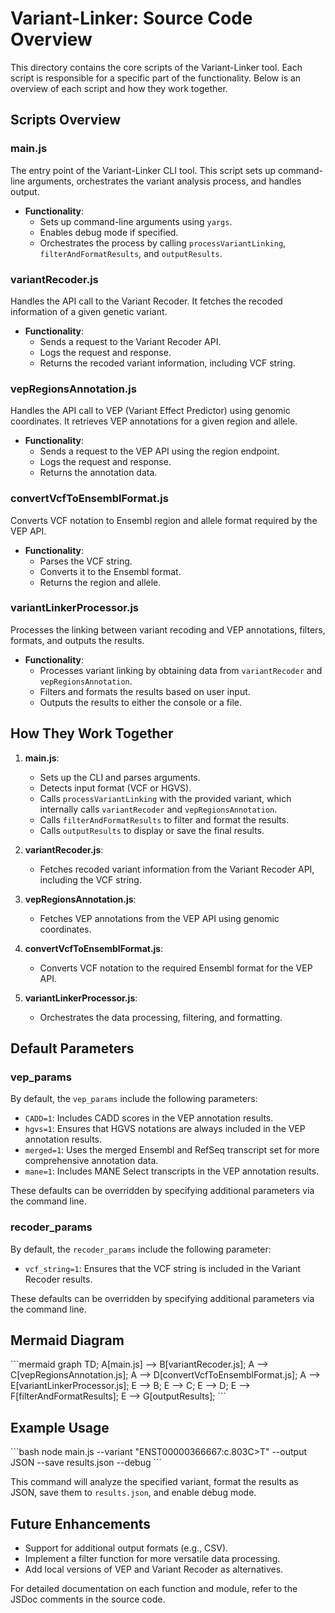 # Variant-Linker: Source Code Overview

This directory contains the core scripts of the Variant-Linker tool. Each script is responsible for a specific part of the functionality. Below is an overview of each script and how they work together.

## Scripts Overview

### main.js

The entry point of the Variant-Linker CLI tool. This script sets up command-line arguments, orchestrates the variant analysis process, and handles output.

- **Functionality**:
  - Sets up command-line arguments using `yargs`.
  - Enables debug mode if specified.
  - Orchestrates the process by calling `processVariantLinking`, `filterAndFormatResults`, and `outputResults`.

### variantRecoder.js

Handles the API call to the Variant Recoder. It fetches the recoded information of a given genetic variant.

- **Functionality**:
  - Sends a request to the Variant Recoder API.
  - Logs the request and response.
  - Returns the recoded variant information, including VCF string.

### vepRegionsAnnotation.js

Handles the API call to VEP (Variant Effect Predictor) using genomic coordinates. It retrieves VEP annotations for a given region and allele.

- **Functionality**:
  - Sends a request to the VEP API using the region endpoint.
  - Logs the request and response.
  - Returns the annotation data.

### convertVcfToEnsemblFormat.js

Converts VCF notation to Ensembl region and allele format required by the VEP API.

- **Functionality**:
  - Parses the VCF string.
  - Converts it to the Ensembl format.
  - Returns the region and allele.

### variantLinkerProcessor.js

Processes the linking between variant recoding and VEP annotations, filters, formats, and outputs the results.

- **Functionality**:
  - Processes variant linking by obtaining data from `variantRecoder` and `vepRegionsAnnotation`.
  - Filters and formats the results based on user input.
  - Outputs the results to either the console or a file.

## How They Work Together

1. **main.js**:
   - Sets up the CLI and parses arguments.
   - Detects input format (VCF or HGVS).
   - Calls `processVariantLinking` with the provided variant, which internally calls `variantRecoder` and `vepRegionsAnnotation`.
   - Calls `filterAndFormatResults` to filter and format the results.
   - Calls `outputResults` to display or save the final results.

2. **variantRecoder.js**:
   - Fetches recoded variant information from the Variant Recoder API, including the VCF string.

3. **vepRegionsAnnotation.js**:
   - Fetches VEP annotations from the VEP API using genomic coordinates.

4. **convertVcfToEnsemblFormat.js**:
   - Converts VCF notation to the required Ensembl format for the VEP API.

5. **variantLinkerProcessor.js**:
   - Orchestrates the data processing, filtering, and formatting.

## Default Parameters

### vep_params

By default, the `vep_params` include the following parameters:

- `CADD=1`: Includes CADD scores in the VEP annotation results.
- `hgvs=1`: Ensures that HGVS notations are always included in the VEP annotation results.
- `merged=1`: Uses the merged Ensembl and RefSeq transcript set for more comprehensive annotation data.
- `mane=1`: Includes MANE Select transcripts in the VEP annotation results.

These defaults can be overridden by specifying additional parameters via the command line.

### recoder_params

By default, the `recoder_params` include the following parameter:

- `vcf_string=1`: Ensures that the VCF string is included in the Variant Recoder results.

These defaults can be overridden by specifying additional parameters via the command line.

## Mermaid Diagram

\```mermaid
graph TD;
    A[main.js] --> B[variantRecoder.js];
    A --> C[vepRegionsAnnotation.js];
    A --> D[convertVcfToEnsemblFormat.js];
    A --> E[variantLinkerProcessor.js];
    E --> B;
    E --> C;
    E --> D;
    E --> F[filterAndFormatResults];
    E --> G[outputResults];
\```

## Example Usage

\```bash
node main.js --variant "ENST00000366667:c.803C>T" --output JSON --save results.json --debug
\```

This command will analyze the specified variant, format the results as JSON, save them to `results.json`, and enable debug mode.

## Future Enhancements

- Support for additional output formats (e.g., CSV).
- Implement a filter function for more versatile data processing.
- Add local versions of VEP and Variant Recoder as alternatives.

For detailed documentation on each function and module, refer to the JSDoc comments in the source code.
